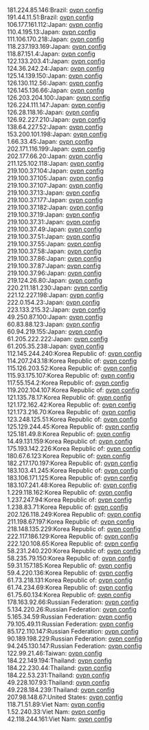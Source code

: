 181.224.85.146:Brazil: [ovpn config](vpn/181_224_85_146.ovpn)  
191.44.11.51:Brazil: [ovpn config](vpn/191_44_11_51.ovpn)  
106.177.161.112:Japan: [ovpn config](vpn/106_177_161_112.ovpn)  
110.4.195.13:Japan: [ovpn config](vpn/110_4_195_13.ovpn)  
111.106.170.218:Japan: [ovpn config](vpn/111_106_170_218.ovpn)  
118.237.193.169:Japan: [ovpn config](vpn/118_237_193_169.ovpn)  
118.87.151.4:Japan: [ovpn config](vpn/118_87_151_4.ovpn)  
122.133.203.41:Japan: [ovpn config](vpn/122_133_203_41.ovpn)  
124.36.242.24:Japan: [ovpn config](vpn/124_36_242_24.ovpn)  
125.14.139.150:Japan: [ovpn config](vpn/125_14_139_150.ovpn)  
126.130.112.56:Japan: [ovpn config](vpn/126_130_112_56.ovpn)  
126.145.136.66:Japan: [ovpn config](vpn/126_145_136_66.ovpn)  
126.203.204.100:Japan: [ovpn config](vpn/126_203_204_100.ovpn)  
126.224.111.147:Japan: [ovpn config](vpn/126_224_111_147.ovpn)  
126.28.118.16:Japan: [ovpn config](vpn/126_28_118_16.ovpn)  
126.92.227.210:Japan: [ovpn config](vpn/126_92_227_210.ovpn)  
138.64.227.52:Japan: [ovpn config](vpn/138_64_227_52.ovpn)  
153.200.101.198:Japan: [ovpn config](vpn/153_200_101_198.ovpn)  
1.66.33.45:Japan: [ovpn config](vpn/1_66_33_45.ovpn)  
202.171.116.199:Japan: [ovpn config](vpn/202_171_116_199.ovpn)  
202.177.66.20:Japan: [ovpn config](vpn/202_177_66_20.ovpn)  
211.125.102.118:Japan: [ovpn config](vpn/211_125_102_118.ovpn)  
219.100.37.104:Japan: [ovpn config](vpn/219_100_37_104.ovpn)  
219.100.37.105:Japan: [ovpn config](vpn/219_100_37_105.ovpn)  
219.100.37.107:Japan: [ovpn config](vpn/219_100_37_107.ovpn)  
219.100.37.13:Japan: [ovpn config](vpn/219_100_37_13.ovpn)  
219.100.37.177:Japan: [ovpn config](vpn/219_100_37_177.ovpn)  
219.100.37.182:Japan: [ovpn config](vpn/219_100_37_182.ovpn)  
219.100.37.19:Japan: [ovpn config](vpn/219_100_37_19.ovpn)  
219.100.37.31:Japan: [ovpn config](vpn/219_100_37_31.ovpn)  
219.100.37.49:Japan: [ovpn config](vpn/219_100_37_49.ovpn)  
219.100.37.51:Japan: [ovpn config](vpn/219_100_37_51.ovpn)  
219.100.37.55:Japan: [ovpn config](vpn/219_100_37_55.ovpn)  
219.100.37.58:Japan: [ovpn config](vpn/219_100_37_58.ovpn)  
219.100.37.86:Japan: [ovpn config](vpn/219_100_37_86.ovpn)  
219.100.37.87:Japan: [ovpn config](vpn/219_100_37_87.ovpn)  
219.100.37.96:Japan: [ovpn config](vpn/219_100_37_96.ovpn)  
219.124.26.80:Japan: [ovpn config](vpn/219_124_26_80.ovpn)  
220.211.181.230:Japan: [ovpn config](vpn/220_211_181_230.ovpn)  
221.12.227.198:Japan: [ovpn config](vpn/221_12_227_198.ovpn)  
222.0.154.23:Japan: [ovpn config](vpn/222_0_154_23.ovpn)  
223.133.215.32:Japan: [ovpn config](vpn/223_133_215_32.ovpn)  
49.250.87.100:Japan: [ovpn config](vpn/49_250_87_100.ovpn)  
60.83.88.123:Japan: [ovpn config](vpn/60_83_88_123.ovpn)  
60.94.219.155:Japan: [ovpn config](vpn/60_94_219_155.ovpn)  
61.205.222.222:Japan: [ovpn config](vpn/61_205_222_222.ovpn)  
61.205.35.238:Japan: [ovpn config](vpn/61_205_35_238.ovpn)  
112.145.244.240:Korea Republic of: [ovpn config](vpn/112_145_244_240.ovpn)  
114.207.243.18:Korea Republic of: [ovpn config](vpn/114_207_243_18.ovpn)  
115.126.203.52:Korea Republic of: [ovpn config](vpn/115_126_203_52.ovpn)  
115.93.175.107:Korea Republic of: [ovpn config](vpn/115_93_175_107.ovpn)  
117.55.154.2:Korea Republic of: [ovpn config](vpn/117_55_154_2.ovpn)  
119.202.104.107:Korea Republic of: [ovpn config](vpn/119_202_104_107.ovpn)  
121.135.78.17:Korea Republic of: [ovpn config](vpn/121_135_78_17.ovpn)  
121.172.162.42:Korea Republic of: [ovpn config](vpn/121_172_162_42.ovpn)  
121.173.216.70:Korea Republic of: [ovpn config](vpn/121_173_216_70.ovpn)  
123.248.125.51:Korea Republic of: [ovpn config](vpn/123_248_125_51.ovpn)  
125.129.244.45:Korea Republic of: [ovpn config](vpn/125_129_244_45.ovpn)  
125.181.49.8:Korea Republic of: [ovpn config](vpn/125_181_49_8.ovpn)  
14.49.131.159:Korea Republic of: [ovpn config](vpn/14_49_131_159.ovpn)  
175.193.142.226:Korea Republic of: [ovpn config](vpn/175_193_142_226.ovpn)  
180.67.6.123:Korea Republic of: [ovpn config](vpn/180_67_6_123.ovpn)  
182.217.170.197:Korea Republic of: [ovpn config](vpn/182_217_170_197.ovpn)  
183.103.41.245:Korea Republic of: [ovpn config](vpn/183_103_41_245.ovpn)  
183.106.171.125:Korea Republic of: [ovpn config](vpn/183_106_171_125.ovpn)  
183.107.241.48:Korea Republic of: [ovpn config](vpn/183_107_241_48.ovpn)  
1.229.118.162:Korea Republic of: [ovpn config](vpn/1_229_118_162.ovpn)  
1.237.247.94:Korea Republic of: [ovpn config](vpn/1_237_247_94.ovpn)  
1.238.83.71:Korea Republic of: [ovpn config](vpn/1_238_83_71.ovpn)  
202.126.118.249:Korea Republic of: [ovpn config](vpn/202_126_118_249.ovpn)  
211.198.67.197:Korea Republic of: [ovpn config](vpn/211_198_67_197.ovpn)  
218.148.135.229:Korea Republic of: [ovpn config](vpn/218_148_135_229.ovpn)  
222.117.186.129:Korea Republic of: [ovpn config](vpn/222_117_186_129.ovpn)  
222.120.108.65:Korea Republic of: [ovpn config](vpn/222_120_108_65.ovpn)  
58.231.240.220:Korea Republic of: [ovpn config](vpn/58_231_240_220.ovpn)  
58.235.79.150:Korea Republic of: [ovpn config](vpn/58_235_79_150.ovpn)  
59.31.157.185:Korea Republic of: [ovpn config](vpn/59_31_157_185.ovpn)  
59.4.220.136:Korea Republic of: [ovpn config](vpn/59_4_220_136.ovpn)  
61.73.218.131:Korea Republic of: [ovpn config](vpn/61_73_218_131.ovpn)  
61.74.234.69:Korea Republic of: [ovpn config](vpn/61_74_234_69.ovpn)  
61.75.60.134:Korea Republic of: [ovpn config](vpn/61_75_60_134.ovpn)  
178.163.92.66:Russian Federation: [ovpn config](vpn/178_163_92_66.ovpn)  
5.134.220.26:Russian Federation: [ovpn config](vpn/5_134_220_26.ovpn)  
5.165.34.59:Russian Federation: [ovpn config](vpn/5_165_34_59.ovpn)  
79.105.49.11:Russian Federation: [ovpn config](vpn/79_105_49_11.ovpn)  
85.172.110.147:Russian Federation: [ovpn config](vpn/85_172_110_147.ovpn)  
90.189.198.229:Russian Federation: [ovpn config](vpn/90_189_198_229.ovpn)  
94.245.130.147:Russian Federation: [ovpn config](vpn/94_245_130_147.ovpn)  
122.99.21.46:Taiwan: [ovpn config](vpn/122_99_21_46.ovpn)  
184.22.149.194:Thailand: [ovpn config](vpn/184_22_149_194.ovpn)  
184.22.230.44:Thailand: [ovpn config](vpn/184_22_230_44.ovpn)  
184.22.53.231:Thailand: [ovpn config](vpn/184_22_53_231.ovpn)  
49.228.107.93:Thailand: [ovpn config](vpn/49_228_107_93.ovpn)  
49.228.184.239:Thailand: [ovpn config](vpn/49_228_184_239.ovpn)  
207.98.148.67:United States: [ovpn config](vpn/207_98_148_67.ovpn)  
118.71.51.89:Viet Nam: [ovpn config](vpn/118_71_51_89.ovpn)  
1.52.240.33:Viet Nam: [ovpn config](vpn/1_52_240_33.ovpn)  
42.118.244.161:Viet Nam: [ovpn config](vpn/42_118_244_161.ovpn)  
